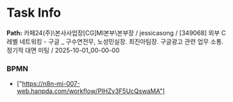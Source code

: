 # Task Info

**Path:** 카페24(주)\본사사업장\[CG]MI본부\본부장 / jessicasong / [349068] 외부 C레벨 네트워킹 - 구글 _ 구수연전무, 노성민실장. 최진아팀장. 구글광고 관련 업무 소통. 정기적 대면 미팅 / 2025-10-01_00-00-00

### BPMN
- ["https://n8n-mi-007-web.hanpda.com/workflow/PIHZy3F5UcQswaMA"]

